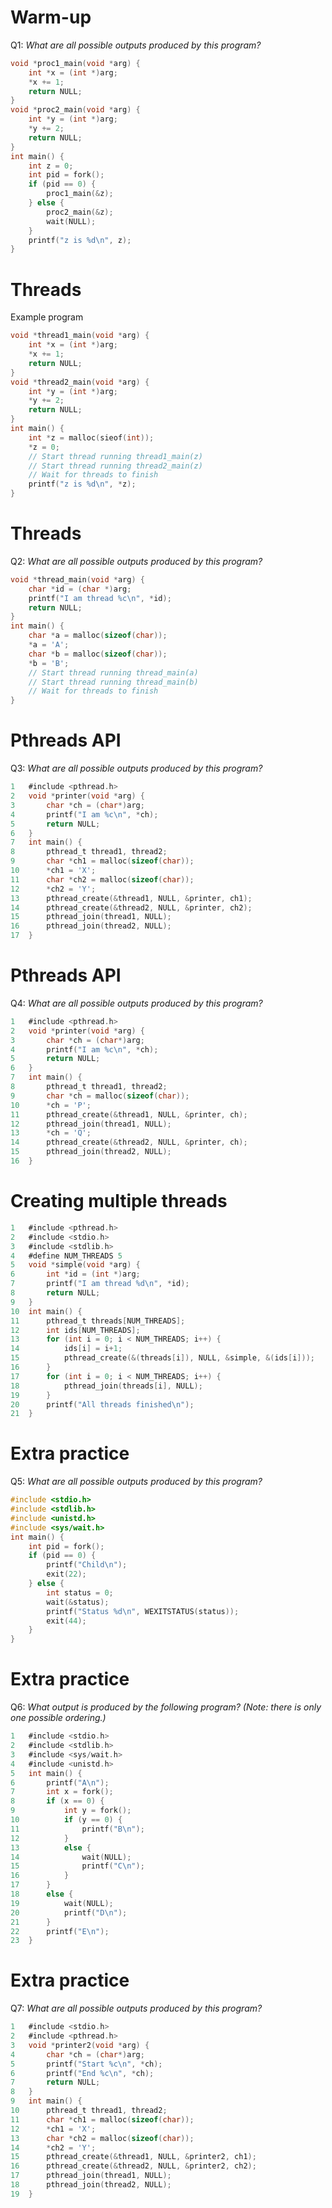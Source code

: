 # Warm-up
Q1: _What are all possible outputs produced by this program?_
```C
void *proc1_main(void *arg) {
    int *x = (int *)arg;
    *x += 1;
    return NULL;
}
void *proc2_main(void *arg) {
    int *y = (int *)arg;
    *y += 2;
    return NULL;
}
int main() {
    int z = 0;
    int pid = fork();
    if (pid == 0) {
        proc1_main(&z);
    } else {
        proc2_main(&z);
        wait(NULL);
    }
    printf("z is %d\n", z);
}
```

<div style="page-break-after: always;"></div>

# Threads
Example program
```C
void *thread1_main(void *arg) {
    int *x = (int *)arg;
    *x += 1;
    return NULL;
}
void *thread2_main(void *arg) {
    int *y = (int *)arg;
    *y += 2;
    return NULL;
}
int main() {
    int *z = malloc(sieof(int));
    *z = 0;
    // Start thread running thread1_main(z)
    // Start thread running thread2_main(z)
    // Wait for threads to finish
    printf("z is %d\n", *z);
}
```

<div style="page-break-after: always;"></div>

# Threads
Q2: _What are all possible outputs produced by this program?_
```C
void *thread_main(void *arg) {
    char *id = (char *)arg;
    printf("I am thread %c\n", *id);
    return NULL;
}
int main() {
    char *a = malloc(sizeof(char));
    *a = 'A';
    char *b = malloc(sizeof(char));
    *b = 'B';
    // Start thread running thread_main(a)
    // Start thread running thread_main(b)
    // Wait for threads to finish
}
```

<div style="page-break-after: always;"></div>

# Pthreads API
Q3: _What are all possible outputs produced by this program?_
```C
1   #include <pthread.h>
2   void *printer(void *arg) {
3       char *ch = (char*)arg;
4       printf("I am %c\n", *ch);
5       return NULL;
6   }
7   int main() {
8       pthread_t thread1, thread2;
9       char *ch1 = malloc(sizeof(char));
10      *ch1 = 'X';
11      char *ch2 = malloc(sizeof(char));
12      *ch2 = 'Y';
13      pthread_create(&thread1, NULL, &printer, ch1);
14      pthread_create(&thread2, NULL, &printer, ch2);
15      pthread_join(thread1, NULL);
16      pthread_join(thread2, NULL);
17  }
```

<div style="page-break-after: always;"></div>

# Pthreads API
Q4: _What are all possible outputs produced by this program?_
```C
1   #include <pthread.h>
2   void *printer(void *arg) {
3       char *ch = (char*)arg;
4       printf("I am %c\n", *ch);
5       return NULL;
6   }
7   int main() {
8       pthread_t thread1, thread2;
9       char *ch = malloc(sizeof(char));
10      *ch = 'P';
11      pthread_create(&thread1, NULL, &printer, ch);
12      pthread_join(thread1, NULL);
13      *ch = 'Q';
14      pthread_create(&thread2, NULL, &printer, ch);
15      pthread_join(thread2, NULL);
16  }
```

<div style="page-break-after: always;"></div>

# Creating multiple threads
```C
1   #include <pthread.h>
2   #include <stdio.h>
3   #include <stdlib.h>
4   #define NUM_THREADS 5
5   void *simple(void *arg) {
6       int *id = (int *)arg;
7       printf("I am thread %d\n", *id);
8       return NULL;
9   }
10  int main() {
11      pthread_t threads[NUM_THREADS];
12      int ids[NUM_THREADS];
13      for (int i = 0; i < NUM_THREADS; i++) {
14          ids[i] = i+1;
15          pthread_create(&(threads[i]), NULL, &simple, &(ids[i]));
16      } 
17      for (int i = 0; i < NUM_THREADS; i++) {
18          pthread_join(threads[i], NULL);
19      }
20      printf("All threads finished\n");
21  }
```

<div style="page-break-after: always;"></div>

# Extra practice
Q5: _What are all possible outputs produced by this program?_
```C
#include <stdio.h>
#include <stdlib.h>
#include <unistd.h>
#include <sys/wait.h>
int main() {
    int pid = fork();
    if (pid == 0) {
        printf("Child\n");
        exit(22);
    } else {
        int status = 0;
        wait(&status);
        printf("Status %d\n", WEXITSTATUS(status));
        exit(44);
    }
}
```

<div style="page-break-after: always;"></div>

# Extra practice
Q6: _What output is produced by the following program? (Note: there is only one possible ordering.)_
```C
1   #include <stdio.h>
2   #include <stdlib.h>
3   #include <sys/wait.h>
4   #include <unistd.h>
5   int main() {
6       printf("A\n");
7       int x = fork();
8       if (x == 0) {
9           int y = fork();
10          if (y == 0) {
11              printf("B\n");
12          }
13          else {
14              wait(NULL);
15              printf("C\n");
16          }
17      }
18      else {
19          wait(NULL);
20          printf("D\n");
21      }
22      printf("E\n");
23  }
```

<div style="page-break-after: always;"></div>

# Extra practice
Q7: _What are all possible outputs produced by this program?_
```C
1   #include <stdio.h>
2   #include <pthread.h>
3   void *printer2(void *arg) {
4       char *ch = (char*)arg;
5       printf("Start %c\n", *ch);
6       printf("End %c\n", *ch);
7       return NULL;
8   }
9   int main() {
10      pthread_t thread1, thread2;
11      char *ch1 = malloc(sizeof(char));
12      *ch1 = 'X';
13      char *ch2 = malloc(sizeof(char));
14      *ch2 = 'Y';
15      pthread_create(&thread1, NULL, &printer2, ch1);
16      pthread_create(&thread2, NULL, &printer2, ch2);
17      pthread_join(thread1, NULL);
18      pthread_join(thread2, NULL);
19  }
```